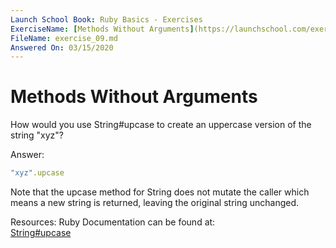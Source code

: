 ```yaml
---
Launch School Book: Ruby Basics - Exercises
ExerciseName: [Methods Without Arguments](https://launchschool.com/exercises/10da86df)
FileName: exercise_09.md 
Answered On: 03/15/2020
---
```


# Methods Without Arguments

How would you use String#upcase to create an uppercase version of 
the string "xyz"?

Answer: 

```ruby
"xyz".upcase
```

Note that the upcase method for String does not mutate the caller which
means a new string is returned, leaving the original string unchanged.

Resources: 
Ruby Documentation can be found at:  
[String#upcase](https://ruby-doc.org/core-2.4.0/String.html#method-i-upcase)